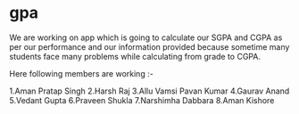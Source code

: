 # gpa

We are working on app which is going to calculate our SGPA and CGPA as per our performance and our information provided because sometime many students face many problems while calculating from grade to CGPA. 


Here following members are working :- 

1.Aman Pratap Singh 
2.Harsh Raj
3.Allu Vamsi Pavan Kumar
4.Gaurav Anand
5.Vedant Gupta
6.Praveen Shukla
7.Narshimha Dabbara
8.Aman Kishore